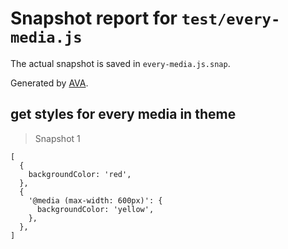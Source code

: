 # Snapshot report for `test/every-media.js`

The actual snapshot is saved in `every-media.js.snap`.

Generated by [AVA](https://ava.li).

## get styles for every media in theme

> Snapshot 1

    [
      {
        backgroundColor: 'red',
      },
      {
        '@media (max-width: 600px)': {
          backgroundColor: 'yellow',
        },
      },
    ]
